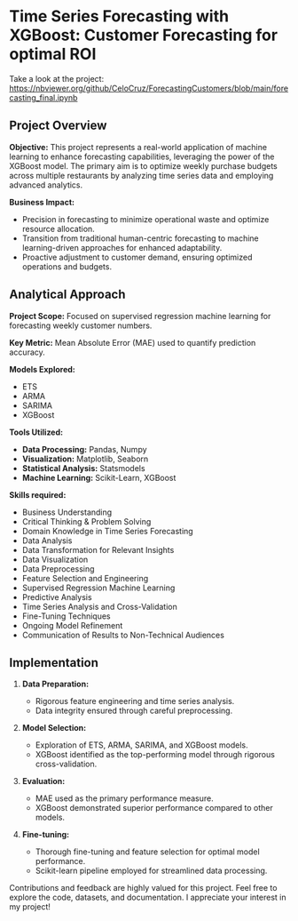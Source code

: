 # Time Series Forecasting with XGBoost: Customer Forecasting for optimal ROI
Take a look at the project: https://nbviewer.org/github/CeloCruz/ForecastingCustomers/blob/main/forecasting_final.ipynb
## Project Overview

**Objective:** This project represents a real-world application of machine learning to enhance forecasting capabilities, leveraging the power of the XGBoost model. The primary aim is to optimize weekly purchase budgets across multiple restaurants by analyzing time series data and employing advanced analytics.

**Business Impact:**
- Precision in forecasting to minimize operational waste and optimize resource allocation.
- Transition from traditional human-centric forecasting to machine learning-driven approaches for enhanced adaptability.
- Proactive adjustment to customer demand, ensuring optimized operations and budgets.

## Analytical Approach

**Project Scope:** Focused on supervised regression machine learning for forecasting weekly customer numbers.

**Key Metric:** Mean Absolute Error (MAE) used to quantify prediction accuracy.

**Models Explored:**
- ETS
- ARMA
- SARIMA
- XGBoost

**Tools Utilized:**
- **Data Processing:** Pandas, Numpy
- **Visualization:** Matplotlib, Seaborn
- **Statistical Analysis:** Statsmodels
- **Machine Learning:** Scikit-Learn, XGBoost

**Skills required:**
- Business Understanding
- Critical Thinking & Problem Solving
- Domain Knowledge in Time Series Forecasting
- Data Analysis
- Data Transformation for Relevant Insights
- Data Visualization
- Data Preprocessing
- Feature Selection and Engineering
- Supervised Regression Machine Learning
- Predictive Analysis
- Time Series Analysis and Cross-Validation
- Fine-Tuning Techniques
- Ongoing Model Refinement
- Communication of Results to Non-Technical Audiences

## Implementation

1. **Data Preparation:**
   - Rigorous feature engineering and time series analysis.
   - Data integrity ensured through careful preprocessing.

2. **Model Selection:**
   - Exploration of ETS, ARMA, SARIMA, and XGBoost models.
   - XGBoost identified as the top-performing model through rigorous cross-validation.

3. **Evaluation:**
   - MAE used as the primary performance measure.
   - XGBoost demonstrated superior performance compared to other models.

4. **Fine-tuning:**
   - Thorough fine-tuning and feature selection for optimal model performance.
   - Scikit-learn pipeline employed for streamlined data processing.

Contributions and feedback are highly valued for this project. Feel free to explore the code, datasets, and documentation.
I appreciate your interest in my project!
